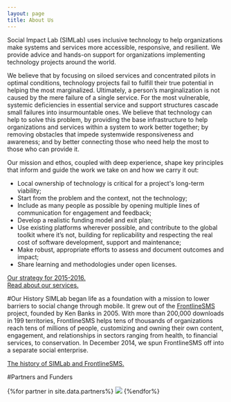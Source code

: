 ```yaml
---
layout: page
title: About Us
---
```

Social Impact Lab (SIMLab) uses inclusive technology to help organizations make systems and services more accessible, responsive, and resilient. We provide advice and hands-on support for organizations implementing technology projects around the world. 

We believe that by focusing on siloed services and concentrated pilots in optimal conditions, technology projects fail to fulfill their true potential in helping the most marginalized. Ultimately, a person’s marginalization is not caused by the mere failure of a single service. For the most vulnerable, systemic deficiencies in essential service and support structures cascade small failures into insurmountable ones. We believe that technology can help to solve this problem, by providing the base infrastructure to help organizations and services within a system to work better together; by removing obstacles that impede systemwide responsiveness and awareness; and by better connecting those who need help the most to those who can provide it. 

Our mission and ethos, coupled with deep experience, shape key principles that inform and guide the work we take on and how we carry it out:

* Local ownership of technology is critical for a project's long-term viability;
* Start from the problem and the context, not the technology;
* Include as many people as possible by opening multiple lines of communication for engagement and feedback;
* Develop a realistic funding model and exit plan;
* Use existing platforms wherever possible, and contribute to the global toolkit where it’s not, building for replicability and respecting the real cost of software development, support and maintenance;
* Make robust, appropriate efforts to assess and document outcomes and impact;
* Share learning and methodologies under open licenses.


[<span class="pink backed">Our strategy for 2015-2016.</span>](strategy)    
[<span class="pink backed">Read about our services.</span>](/services)

#Our History
SIMLab began life as a foundation with a mission to lower barriers to social change through mobile. It grew out of the [FrontlineSMS](http://www.frontlinesms.com) project, founded by Ken Banks in 2005. With more than 200,000 downloads in 199 territories, FrontlineSMS helps tens of thousands of organizations reach tens of millions of people, customizing and owning their own content, engagement, and relationships in sectors ranging from health, to financial services, to conservation. In December 2014, we spun FrontlineSMS off into a separate social enterprise. 

[<span class="pink backed">The history of SIMLab and FrontlineSMS.</span>](history)

#Partners and Funders
<div class="ui tiny images">
{%for partner in site.data.partners%}
<a href="http://{{partner.link}}"><img class="ui middle aligned image" src="/images/partners/{{partner.image}}"></a>
{%endfor%}
</div>



